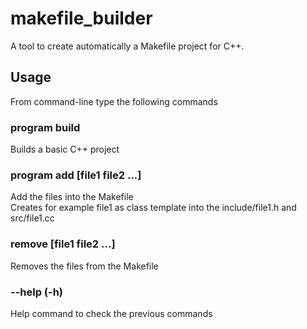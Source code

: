 # makefile_builder
A tool to create automatically a Makefile project for C++.

## Usage
From command-line type the following commands

### program build
Builds a basic C++ project 

### program add [file1 file2 ...]
Add the files into the Makefile  
Creates for example file1 as class template into the include/file1.h and src/file1.cc

### remove [file1 file2 ...]
Removes the files from the Makefile

### --help (-h)
Help command to check the previous commands
